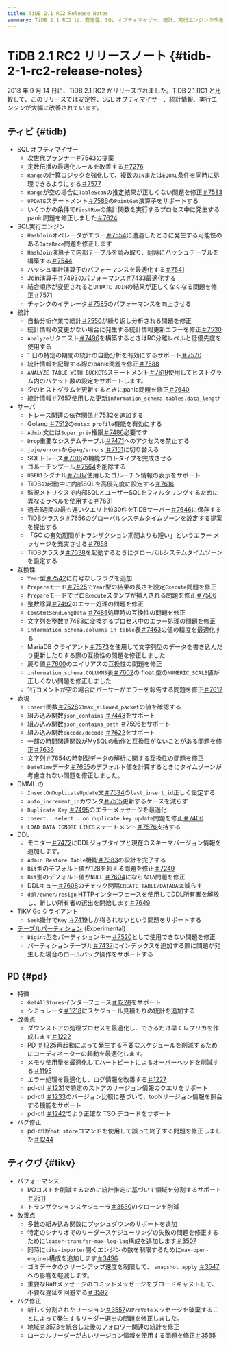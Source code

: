 ```yaml
---
title: TiDB 2.1 RC2 Release Notes
summary: TiDB 2.1 RC2 は、安定性、SQL オプティマイザー、統計、実行エンジンの改善を伴い、2018 年 9 月 14 日にリリースされました。このリリースには、SQL オプティマイザー、SQL 実行エンジン、統計、サーバー、互換性、式、DML、DDL、TiKV Go クライアント、およびテーブル パーティションの機能強化が含まれています。PD 機能、改善、バグ修正も含まれています。TiKV のパフォーマンス、改善、バグ修正もこのリリースの一部です。
---
```


# TiDB 2.1 RC2 リリースノート {#tidb-2-1-rc2-release-notes}

2018 年 9 月 14 日に、TiDB 2.1 RC2 がリリースされました。TiDB 2.1 RC1 と比較して、このリリースでは安定性、SQL オプティマイザー、統計情報、実行エンジンが大幅に改善されています。

## ティビ {#tidb}

-   SQL オプティマイザー
    -   次世代プランナー[＃7543](https://github.com/pingcap/tidb/pull/7543)の提案
    -   定数伝播の最適化ルールを改善する[＃7276](https://github.com/pingcap/tidb/pull/7276)
    -   `Range`の計算ロジックを強化して、複数の`IN`または`EQUAL`条件を同時に処理できるようにする[＃7577](https://github.com/pingcap/tidb/pull/7577)
    -   `Range`が空の場合に`TableScan`の推定結果が正しくない問題を修正[＃7583](https://github.com/pingcap/tidb/pull/7583)
    -   `UPDATE`ステートメント[＃7586](https://github.com/pingcap/tidb/pull/7586)の`PointGet`演算子をサポートする
    -   いくつかの条件で`FirstRow`の集計関数を実行するプロセス中に発生するpanic問題を修正しました[＃7624](https://github.com/pingcap/tidb/pull/7624)
-   SQL実行エンジン
    -   `HashJoin`オペレータがエラー[＃7554](https://github.com/pingcap/tidb/pull/7554)に遭遇したときに発生する可能性のある`DataRace`問題を修正します
    -   `HashJoin`演算子で内部テーブルを読み取り、同時にハッシュテーブルを構築する[＃7544](https://github.com/pingcap/tidb/pull/7544)
    -   ハッシュ集計演算子のパフォーマンスを最適化する[＃7541](https://github.com/pingcap/tidb/pull/7541)
    -   Join演算子[＃7493](https://github.com/pingcap/tidb/pull/7493)のパフォーマンス[＃7433](https://github.com/pingcap/tidb/pull/7433)最適化する
    -   結合順序が変更されると`UPDATE JOIN`の結果が正しくなくなる問題を修正[＃7571](https://github.com/pingcap/tidb/pull/7571)
    -   チャンクのイテレータ[＃7585](https://github.com/pingcap/tidb/pull/7585)のパフォーマンスを向上させる
-   統計
    -   自動分析作業で統計[＃7550](https://github.com/pingcap/tidb/pull/7550)が繰り返し分析される問題を修正
    -   統計情報の変更がない場合に発生する統計情報更新エラーを修正[＃7530](https://github.com/pingcap/tidb/pull/7530)
    -   `Analyze`リクエスト[＃7496](https://github.com/pingcap/tidb/pull/7496)を構築するときはRC分離レベルと低優先度を使用する
    -   1 日の特定の期間の統計の自動分析を有効にするサポート[＃7570](https://github.com/pingcap/tidb/pull/7570)
    -   統計情報を記録する際のpanic問題を修正[＃7588](https://github.com/pingcap/tidb/pull/7588)
    -   `ANALYZE TABLE WITH BUCKETS`ステートメント[＃7619](https://github.com/pingcap/tidb/pull/7619)使用してヒストグラム内のバケット数の設定をサポートします。
    -   空のヒストグラムを更新するときにpanic問題を修正[＃7640](https://github.com/pingcap/tidb/pull/7640)
    -   統計情報[＃7657](https://github.com/pingcap/tidb/pull/7657)使用した更新`information_schema.tables.data_length`
-   サーバ
    -   トレース関連の依存関係[＃7532](https://github.com/pingcap/tidb/pull/7532)を追加する
    -   Golang [＃7512](https://github.com/pingcap/tidb/pull/7512)の`mutex profile`機能を有効にする
    -   `Admin`文には`Super_priv`権限[＃7486](https://github.com/pingcap/tidb/pull/7486)必要です
    -   `Drop`重要なシステムテーブル[＃7471](https://github.com/pingcap/tidb/pull/7471)へのアクセスを禁止する
    -   `juju/errors`から`pkg/errors` [＃7151](https://github.com/pingcap/tidb/pull/7151)に切り替える
    -   SQLトレース[＃7016](https://github.com/pingcap/tidb/pull/7016)の機能プロトタイプを完成させる
    -   ゴルーチンプール[＃7564](https://github.com/pingcap/tidb/pull/7564)を削除する
    -   `USER1`シグナル[＃7587](https://github.com/pingcap/tidb/pull/7587)使用したゴルーチン情報の表示をサポート
    -   TiDBの起動中に内部SQLを高優先度に設定する[＃7616](https://github.com/pingcap/tidb/pull/7616)
    -   監視メトリクスで内部SQLとユーザーSQLをフィルタリングするために異なるラベルを使用する[＃7631](https://github.com/pingcap/tidb/pull/7631)
    -   過去1週間の最も遅いクエリ上位30件をTiDBサーバー[＃7646](https://github.com/pingcap/tidb/pull/7646)に保存する
    -   TiDBクラスタ[＃7656](https://github.com/pingcap/tidb/pull/7656)のグローバルシステムタイムゾーンを設定する提案を提出する
    -   「GC の有効期間がトランザクション期間よりも短い」というエラー メッセージを充実させる[＃7658](https://github.com/pingcap/tidb/pull/7658)
    -   TiDBクラスタ[＃7638](https://github.com/pingcap/tidb/pull/7638)を起動するときにグローバルシステムタイムゾーンを設定する
-   互換性
    -   `Year`型[＃7542](https://github.com/pingcap/tidb/pull/7542)に符号なしフラグを追加
    -   `Prepare`モード[＃7525](https://github.com/pingcap/tidb/pull/7525)で`Year`型の結果の長さを設定`Execute`問題を修正
    -   `Prepare`モードでゼロ`Execute`スタンプが挿入される問題を修正[＃7506](https://github.com/pingcap/tidb/pull/7506)
    -   整数除算[＃7492](https://github.com/pingcap/tidb/pull/7492)のエラー処理の問題を修正
    -   `ComStmtSendLongData` [＃7485](https://github.com/pingcap/tidb/pull/7485)処理時の互換性の問題を修正
    -   文字列を整数[＃7483](https://github.com/pingcap/tidb/pull/7483)に変換するプロセス中のエラー処理の問題を修正
    -   `information_schema.columns_in_table`表[＃7463](https://github.com/pingcap/tidb/pull/7463)の値の精度を最適化する
    -   MariaDB クライアント[＃7573](https://github.com/pingcap/tidb/pull/7573)を使用して文字列型のデータを書き込んだり更新したりする際の互換性の問題を修正しました
    -   戻り値[＃7600](https://github.com/pingcap/tidb/pull/7600)のエイリアスの互換性の問題を修正
    -   `information_schema.COLUMNS`表[＃7602](https://github.com/pingcap/tidb/pull/7602)の float 型の`NUMERIC_SCALE`値が正しくない問題を修正しました
    -   1行コメントが空の場合にパーサーがエラーを報告する問題を修正[＃7612](https://github.com/pingcap/tidb/pull/7612)
-   表現
    -   `insert`関数[＃7528](https://github.com/pingcap/tidb/pull/7528)の`max_allowed_packet`の値を確認する
    -   組み込み関数`json_contains` [＃7443](https://github.com/pingcap/tidb/pull/7443)をサポート
    -   組み込み関数`json_contains_path` [＃7596](https://github.com/pingcap/tidb/pull/7596)をサポート
    -   組み込み関数`encode/decode` [＃7622](https://github.com/pingcap/tidb/pull/7622)をサポート
    -   一部の時間関連関数がMySQLの動作と互換性がないことがある問題を修正[＃7636](https://github.com/pingcap/tidb/pull/7636)
    -   文字列[＃7654](https://github.com/pingcap/tidb/pull/7654)の時刻型データの解析に関する互換性の問題を修正
    -   `DateTime`データ[＃7655](https://github.com/pingcap/tidb/pull/7655)のデフォルト値を計算するときにタイムゾーンが考慮されない問題を修正しました。
-   DMML の
    -   `InsertOnDuplicateUpdate`文[＃7534](https://github.com/pingcap/tidb/pull/7534)の`last_insert_id`正しく設定する
    -   `auto_increment_id`カウンタ[＃7515](https://github.com/pingcap/tidb/pull/7515)更新するケースを減らす
    -   `Duplicate Key` [＃7495](https://github.com/pingcap/tidb/pull/7495)のエラーメッセージを最適化
    -   `insert...select...on duplicate key update`問題を修正[＃7406](https://github.com/pingcap/tidb/pull/7406)
    -   `LOAD DATA IGNORE LINES`ステートメント[＃7576](https://github.com/pingcap/tidb/pull/7576)支持する
-   DDL
    -   モニター[＃7472](https://github.com/pingcap/tidb/pull/7472)にDDLジョブタイプと現在のスキーマバージョン情報を追加します。
    -   `Admin Restore Table`機能[＃7383](https://github.com/pingcap/tidb/pull/7383)の設計を完了する
    -   `Bit`型のデフォルト値が128を超える問題を修正[＃7249](https://github.com/pingcap/tidb/pull/7249)
    -   `Bit`型のデフォルト値が`NULL` [＃7604](https://github.com/pingcap/tidb/pull/7604)にならない問題を修正
    -   DDLキュー[＃7608](https://github.com/pingcap/tidb/pull/7608)のチェック間隔`CREATE TABLE/DATABASE`減らす
    -   `ddl/owner/resign` HTTPインターフェースを使用してDDL所有者を解放し、新しい所有者の選出を開始します[＃7649](https://github.com/pingcap/tidb/pull/7649)
-   TiKV Go クライアント
    -   `Seek`操作で`Key` [＃7419](https://github.com/pingcap/tidb/pull/7419)しか得られないという問題をサポートする
-   [テーブルパーティション](https://github.com/pingcap/tidb/projects/6) (Experimental)
    -   `Bigint`型をパーティションキー[＃7520](https://github.com/pingcap/tidb/pull/7520)として使用できない問題を修正
    -   パーティションテーブル[＃7437](https://github.com/pingcap/tidb/pull/7437)にインデックスを追加する際に問題が発生した場合のロールバック操作をサポートする

## PD {#pd}

-   特徴
    -   `GetAllStores`インターフェース[＃1228](https://github.com/pingcap/pd/pull/1228)をサポート
    -   シミュレータ[＃1218](https://github.com/pingcap/pd/pull/1218)にスケジュール見積もりの統計を追加する
-   改善点
    -   ダウンストアの処理プロセスを最適化し、できるだけ早くレプリカを作成します[＃1222](https://github.com/pingcap/pd/pull/1222)
    -   PD [＃1225](https://github.com/pingcap/pd/pull/1225)再起動によって発生する不要なスケジュールを削減するためにコーディネーターの起動を最適化します。
    -   メモリ使用量を最適化してハートビートによるオーバーヘッドを削減する[＃1195](https://github.com/pingcap/pd/pull/1195)
    -   エラー処理を最適化し、ログ情報を改善する[＃1227](https://github.com/pingcap/pd/pull/1227)
    -   pd-ctl [＃1231](https://github.com/pingcap/pd/pull/1231)で特定のストアのリージョン情報のクエリをサポート
    -   pd-ctl [＃1233](https://github.com/pingcap/pd/pull/1233)のバージョン比較に基づいて、topNリージョン情報を照会する機能をサポート
    -   pd-ctl [＃1242](https://github.com/pingcap/pd/pull/1242)でより正確な TSO デコードをサポート
-   バグ修正
    -   pd-ctlが`hot store`コマンドを使用して誤って終了する問題を修正しました[＃1244](https://github.com/pingcap/pd/pull/1244)

## ティクヴ {#tikv}

-   パフォーマンス
    -   I/Oコストを削減するために統計推定に基づいて領域を分割するサポート[＃3511](https://github.com/tikv/tikv/pull/3511)
    -   トランザクションスケジューラ[＃3530](https://github.com/tikv/tikv/pull/3530)のクローンを削減
-   改善点
    -   多数の組み込み関数にプッシュダウンのサポートを追加
    -   特定のシナリオでのリーダースケジューリングの失敗の問題を修正するために`leader-transfer-max-log-lag`構成を追加します[＃3507](https://github.com/tikv/tikv/pull/3507)
    -   同時に`tikv-importer`開くエンジンの数を制限するために`max-open-engines`構成を追加します[＃3496](https://github.com/tikv/tikv/pull/3496)
    -   ゴミデータのクリーンアップ速度を制限して、 `snapshot apply` [＃3547](https://github.com/tikv/tikv/pull/3547)への影響を軽減します。
    -   重要なRaftメッセージのコミットメッセージをブロードキャストして、不要な遅延を回避する[＃3592](https://github.com/tikv/tikv/pull/3592)
-   バグ修正
    -   新しく分割されたリージョン[＃3557](https://github.com/tikv/tikv/pull/3557)の`PreVote`メッセージを破棄することによって発生するリーダー選出の問題を修正しました。
    -   地域[＃3573](https://github.com/tikv/tikv/pull/3573)を統合した後のフォロワー関連の統計を修正
    -   ローカルリーダーが古いリージョン情報を使用する問題を修正[＃3565](https://github.com/tikv/tikv/pull/3565)
